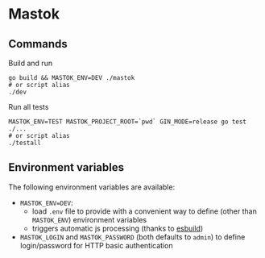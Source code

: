 # Mastok

## Commands

Build and run

```
go build && MASTOK_ENV=DEV ./mastok
# or script alias
./dev
```

Run all tests
```
MASTOK_ENV=TEST MASTOK_PROJECT_ROOT=`pwd` GIN_MODE=release go test ./...
# or script alias
./testall
```

## Environment variables

The following environment variables are available:

- `MASTOK_ENV=DEV`:
    - load `.env` file to provide with a convenient way to define (other than `MASTOK_ENV`) environment variables
    - triggers automatic js processing (thanks to [esbuild](https://esbuild.github.io/))
- `MASTOK_LOGIN` and `MASTOK_PASSWORD` (both defaults to `admin`) to define login/password for HTTP basic authentication